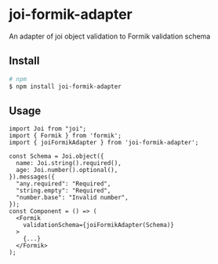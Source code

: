 # joi-formik-adapter
An adapter of joi object validation to Formik validation schema

## Install

```sh
# npm
$ npm install joi-formik-adapter

```

## Usage

```TSX
import Joi from "joi";
import { Formik } from 'formik';
import { joiFormikAdapter } from 'joi-formik-adapter';

const Schema = Joi.object({
  name: Joi.string().required(),
  age: Joi.number().optional(),
}).messages({
  "any.required": "Required",
  "string.empty": "Required",
  "number.base": "Invalid number",
});
const Component = () => (
  <Formik
    validationSchema={joiFormikAdapter(Schema)}
  >
    {...}
  </Formik>
);
```
